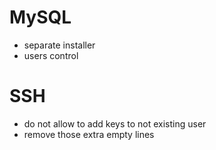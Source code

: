 # MySQL
* separate installer
* users control

# SSH
* do not allow to add keys to not existing user
* remove those extra empty lines